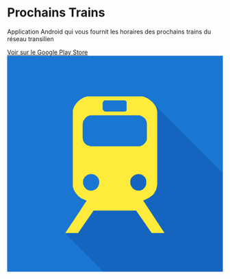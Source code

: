 # Prochains Trains
Application Android qui vous fournit les horaires des prochains trains du réseau transilien

[Voir sur le Google Play Store](https://play.google.com/store/apps/details?id=com.cyriaque.prochainstrains)
![alt tag](https://raw.githubusercontent.com/CYRIAQU3/prochainstrains/master/www/img/logo.png)
